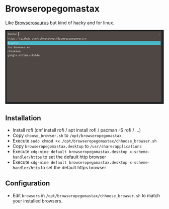 # Browseropegomastax
Like [Browserosaurus](https://github.com/will-stone/browserosaurus) but kind of hacky and for linux.

![rofi screenshot](https://github.com/schneebonus/Browseropegomastax/blob/main/screenshot.png?raw=true)

## Installation

- Install rofi (dnf install rofi / apt install rofi / pacman -S rofi / ...)
- Copy ```choose_browser.sh``` to ```/opt/browseropegomastax```
- Execute ```sudo chmod +x /opt/browseropegomastax/chhoose_browser.sh```
- Copy ```browseropegomastax.desktop``` to ```/usr/share/applications```
- Execute ```xdg-mime default browseropegomastax.desktop x-scheme-handler/https``` to set the default http browser
- Execute ```xdg-mime default browseropegomastax.desktop x-scheme-handler/http``` to set the default https browser

## Configuration

- Edit ```browsers``` in ```/opt/browseropegomastax/chhoose_browser.sh``` to match your installed browsers.
